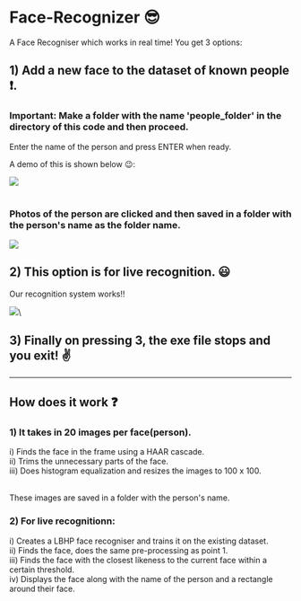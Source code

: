 # Face-Recognizer :sunglasses:
A Face Recogniser which works in real time!
You get 3 options:

## 1) Add a new face to the dataset of known people :heavy_exclamation_mark:.
  
 ### Important: Make a folder with the name 'people_folder' in the directory of this code and then proceed.
 Enter the name of the person and press ENTER when ready.
  
  
 A demo of this is shown below :wink::
  
  
  
 ![](https://github.com/junior08/Face-Recognizer/blob/master/add_face.gif) <br /><br />



 
 ### Photos of the person are clicked and then saved in a folder with the person's name as the folder name.
  
  
  ![](https://github.com/junior08/Face-Recognizer/blob/master/added_faces.png)
  
  



## 2)  This option is for live recognition. :smiley:


   Our recognition system works!!
    
    
  ![](https://github.com/junior08/Face-Recognizer/blob/master/live.gif)\\
    
    


## 3) Finally on pressing 3, the exe file stops and you exit!  :v:

  
  


_______________________________________________________________________________________________________________________________________



## How does it work :question:

### 1) It takes in 20 images per face(person).
  
   i) Finds the face in the frame using a HAAR cascade. <br />
  ii) Trims the unnecessary parts of the face. <br />
 iii) Does histogram equalization and resizes the images to 100 x 100. <br /><br />
 
 These images are saved in a folder with the person's name.
 
 
 
 ### 2) For live recognitionn:
 
   i) Creates a LBHP face recogniser and trains it on the existing dataset. <br />
   ii) Finds the face, does the same pre-processing as point 1. <br />
  iii) Finds the face with the closest likeness to the current face within a certain threshold. <br />
   iv) Displays the face along with the name of the person and a rectangle around their face.
